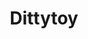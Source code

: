 ---
title: "Dittytoy"
url: https://dittytoy.net/ditty/24373308b4#echo=0.26622
image: 1672387442000.png
tags: ["code","music"]
description: "Generative Javascript based music platform"
---
